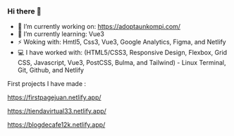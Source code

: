 ### Hi there 👋

- 🔭 I’m currently working on: https://adoptaunkompi.com/ 
- 🌱 I’m currently learning: Vue3
- ⚡ Woking with: Hmtl5, Css3, Vue3, Google Analytics, Figma, and Netlify
- 💻 I have worked with: (HTML5/CSS3, Responsive Design, Flexbox, Grid CSS, Javascript, Vue3, PostCSS, Bulma, and Tailwind) - Linux Terminal, Git, Github, and Netlify


First projects I have made :

https://firstpagejuan.netlify.app/

https://tiendavirtual33.netlify.app/

https://blogdecafe12k.netlify.app/


